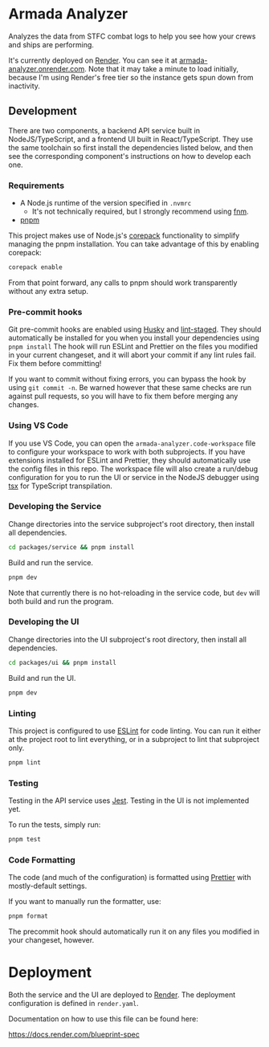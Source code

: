 # Armada Analyzer

Analyzes the data from STFC combat logs to help you see how your crews and ships
are performing.

It's currently deployed on [Render][1]. You can see it at
[armada-analyzer.onrender.com][2]. Note that it may take a minute to load
initially, because I'm using Render's free tier so the instance gets spun down
from inactivity.

## Development

There are two components, a backend API service built in NodeJS/TypeScript, and
a frontend UI built in React/TypeScript. They use the same toolchain so first
install the dependencies listed below, and then see the corresponding
component's instructions on how to develop each one.

### Requirements

- A Node.js runtime of the version specified in `.nvmrc`
  - It's not technically required, but I strongly recommend using
    [fnm](https://github.com/Schniz/fnm).
- [pnpm](https://pnpm.io)

This project makes use of Node.js's [corepack][5] functionality to simplify
managing the pnpm installation. You can take advantage of this by enabling
corepack:

```sh
corepack enable
```

From that point forward, any calls to pnpm should work transparently without any
extra setup.

### Pre-commit hooks

Git pre-commit hooks are enabled using [Husky][3] and [lint-staged][4]. They
should automatically be installed for you when you install your dependencies
using `pnpm install` The hook will run ESLint and Prettier on the files you
modified in your current changeset, and it will abort your commit if any lint
rules fail. Fix them before committing!

If you want to commit without fixing errors, you can bypass the hook by using
`git commit -n`. Be warned however that these same checks are run against pull
requests, so you will have to fix them before merging any changes.

### Using VS Code

If you use VS Code, you can open the `armada-analyzer.code-workspace` file to
configure your workspace to work with both subprojects. If you have extensions
installed for ESLint and Prettier, they should automatically use the config
files in this repo. The workspace file will also create a run/debug
configuration for you to run the UI or service in the NodeJS debugger using
[tsx](https://tsx.is/) for TypeScript transpilation.

### Developing the Service

Change directories into the service subproject's root directory, then install
all dependencies.

```sh
cd packages/service && pnpm install
```

Build and run the service.

```sh
pnpm dev
```

Note that currently there is no hot-reloading in the service code, but `dev`
will both build and run the program.

### Developing the UI

Change directories into the UI subproject's root directory, then install all
dependencies.

```sh
cd packages/ui && pnpm install
```

Build and run the UI.

```sh
pnpm dev
```

### Linting

This project is configured to use [ESLint](https://eslint.org/) for code
linting. You can run it either at the project root to lint everything, or in a
subproject to lint that subproject only.

```sh
pnpm lint
```

### Testing

Testing in the API service uses [Jest](https://jestjs.io). Testing in the UI is
not implemented yet.

To run the tests, simply run:

```sh
pnpm test
```

### Code Formatting

The code (and much of the configuration) is formatted using
[Prettier](https://prettier.io) with mostly-default settings.

If you want to manually run the formatter, use:

```sh
pnpm format
```

The precommit hook should automatically run it on any files you modified in your
changeset, however.

# Deployment

Both the service and the UI are deployed to [Render][1]. The deployment
configuration is defined in `render.yaml`.

Documentation on how to use this file can be found here:

https://docs.render.com/blueprint-spec

[1]: https://render.com/
[2]: https://armada-analyzer.onrender.com
[3]: https://typicode.github.io/husky/
[4]: https://github.com/lint-staged/lint-staged
[5]: https://nodejs.org/docs/latest-v22.x/api/corepack.html#corepack
